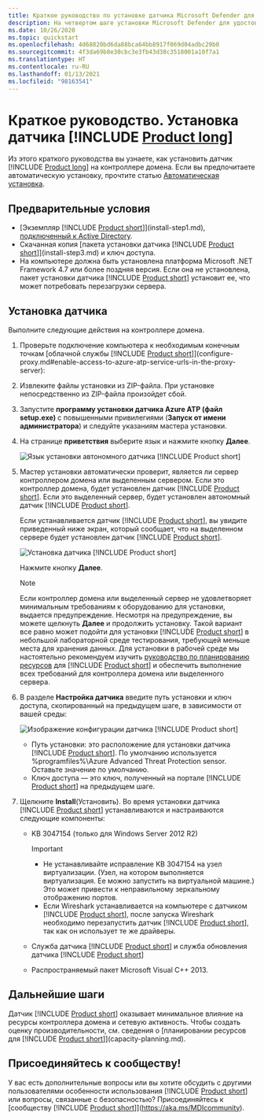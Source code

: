 ```yaml
---
title: Краткое руководство по установке датчика Microsoft Defender для удостоверений
description: На четвертом шаге установки Microsoft Defender для удостоверений происходит установка датчика Defender для удостоверений.
ms.date: 10/26/2020
ms.topic: quickstart
ms.openlocfilehash: 4d68820bd6da88bca64bb8917f069d04adbc29b0
ms.sourcegitcommit: 4f3da69b8e30cbc3e3fb43d38c3518001a10f7a1
ms.translationtype: HT
ms.contentlocale: ru-RU
ms.lasthandoff: 01/13/2021
ms.locfileid: "98163541"
---
```

# <a name="quickstart-install-the-product-long-sensor"></a>Краткое руководство. Установка датчика [!INCLUDE [Product long](includes/product-long.md)]

Из этого краткого руководства вы узнаете, как установить датчик [!INCLUDE [Product long](includes/product-long.md)] на контроллере домена. Если вы предпочитаете автоматическую установку, прочтите статью [Автоматическая установка](silent-installation.md).

## <a name="prerequisites"></a>Предварительные условия

- [Экземпляр [!INCLUDE [Product short](includes/product-short.md)]](install-step1.md), [подключенный к Active Directory](install-step2.md).
- Скачанная копия [пакета установки датчика [!INCLUDE [Product short](includes/product-short.md)]](install-step3.md) и ключ доступа.
- На компьютере должна быть установлена платформа Microsoft .NET Framework 4.7 или более поздняя версия. Если она не установлена, пакет установки датчика [!INCLUDE [Product short](includes/product-short.md)] установит ее, что может потребовать перезагрузки сервера.

## <a name="install-the-sensor"></a>Установка датчика

Выполните следующие действия на контроллере домена.

1. Проверьте подключение компьютера к необходимым конечным точкам [облачной службы [!INCLUDE [Product short](includes/product-short.md)]](configure-proxy.md#enable-access-to-azure-atp-service-urls-in-the-proxy-server):
1. Извлеките файлы установки из ZIP-файла. При установке непосредственно из ZIP-файла произойдет сбой.
1. Запустите **программу установки датчика Azure ATP (файл setup.exe)** с повышенными привилегиями (**Запуск от имени администратора**) и следуйте указаниям мастера установки.
1. На странице **приветствия** выберите язык и нажмите кнопку **Далее**.

    ![Язык установки автономного датчика [!INCLUDE [Product short](includes/product-short.md)]](media/sensor-install-language.png)

1. Мастер установки автоматически проверит, является ли сервер контроллером домена или выделенным сервером. Если это контроллер домена, будет установлен датчик [!INCLUDE [Product short](includes/product-short.md)]. Если это выделенный сервер, будет установлен автономный датчик [!INCLUDE [Product short](includes/product-short.md)].

    Если устанавливается датчик [!INCLUDE [Product short](includes/product-short.md)], вы увидите приведенный ниже экран, который сообщает, что на выделенном сервере будет установлен датчик [!INCLUDE [Product short](includes/product-short.md)].

    ![Установка датчика [!INCLUDE [Product short](includes/product-short.md)]](media/sensor-install-deployment-type.png)

    Нажмите кнопку **Далее**.

    > [!NOTE]
    > Если контроллер домена или выделенный сервер не удовлетворяет минимальным требованиям к оборудованию для установки, выдается предупреждение. Несмотря на предупреждение, вы можете щелкнуть **Далее** и продолжить установку. Такой вариант все равно может подойти для установки [!INCLUDE [Product short](includes/product-short.md)] в небольшой лабораторной среде тестирования, требующей меньше места для хранения данных. Для установки в рабочей среде мы настоятельно рекомендуем изучить [руководство по планированию ресурсов](capacity-planning.md) для [!INCLUDE [Product short](includes/product-short.md)] и обеспечить выполнение всех требований для контроллера домена или выделенного сервера.

1. В разделе **Настройка датчика** введите путь установки и ключ доступа, скопированный на предыдущем шаге, в зависимости от вашей среды:

    ![Изображение конфигурации датчика [!INCLUDE [Product short](includes/product-short.md)]](media/sensor-install-config.png)

    - Путь установки: это расположение для установки датчика [!INCLUDE [Product short](includes/product-short.md)]. По умолчанию используется %programfiles%\Azure Advanced Threat Protection sensor. Оставьте значение по умолчанию.
    - Ключ доступа — это ключ, полученный на портале [!INCLUDE [Product short](includes/product-short.md)] на предыдущем шаге.

1. Щелкните **Install**(Установить). Во время установки датчика [!INCLUDE [Product short](includes/product-short.md)] устанавливаются и настраиваются следующие компоненты:

    - KB 3047154 (только для Windows Server 2012 R2)

        > [!IMPORTANT]
        >
        > - Не устанавливайте исправление KB 3047154 на узел виртуализации. (Узел, на котором выполняется виртуализация. Ее можно запустить на виртуальной машине.) Это может привести к неправильному зеркальному отображению портов.
        > - Если Wireshark устанавливается на компьютере с датчиком [!INCLUDE [Product short](includes/product-short.md)], после запуска Wireshark необходимо перезапустить датчик [!INCLUDE [Product short](includes/product-short.md)], так как он использует те же драйверы.

    - Служба датчика [!INCLUDE [Product short](includes/product-short.md)] и служба обновления датчика [!INCLUDE [Product short](includes/product-short.md)]
    - Распространяемый пакет Microsoft Visual C++ 2013.

## <a name="next-steps"></a>Дальнейшие шаги

Датчик [!INCLUDE [Product short](includes/product-short.md)] оказывает минимальное влияние на ресурсы контроллера домена и сетевую активность. Чтобы создать оценку производительности, см. сведения о [планировании ресурсов для [!INCLUDE [Product short](includes/product-short.md)]](capacity-planning.md).

## <a name="join-the-community"></a>Присоединяйтесь к сообществу!

У вас есть дополнительные вопросы или вы хотите обсудить с другими пользователями особенности использования [!INCLUDE [Product short](includes/product-short.md)] или вопросы, связанные с безопасностью? Присоединяйтесь к [сообществу [!INCLUDE [Product short](includes/product-short.md)]](https://aka.ms/MDIcommunity).
